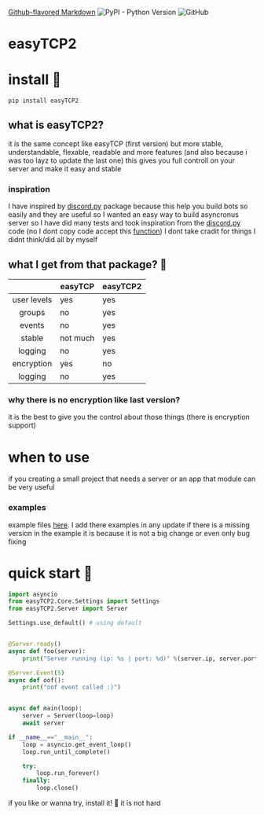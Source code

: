 [Github-flavored Markdown](https://guides.github.com/features/mastering-markdown/)
![PyPI - Python Version](https://img.shields.io/pypi/pyversions/easyTCP2.svg?logo=python&logoColor=yellow)
![GitHub](https://img.shields.io/github/license/dsal3389/easyTCP2.svg?style=popout)

# easyTCP2

# install 🤩
`pip install easyTCP2`

## what is easyTCP2?
it is the same concept like easyTCP (first version) but more stable, understandable, flexable, readable and more features
(and also because i was too layz to update the last one)
this gives you full controll on your server and make it easy and stable

### inspiration 
I have inspired by [discord.py][discordpy] package because this
help you build bots so easily and they are useful so I wanted an easy way to build
asyncronus server so I have did many tests and took inspiration from the [discord.py][discordpy] code
(no I dont copy code accept this [function][coppiedfunc]) I dont take cradit for things I didnt think/did
all by myself 

[coppiedfunc]: https://github.com/dsal3389/easyTCP2/blob/master/easyTCP2/Core/Protocol.py#L82
[discordpy]: https://github.com/Rapptz/discord.py

## what I get from that package? 🤔
|             | easyTCP  | easyTCP2 |
|:-----------:|----------|----------|
| user levels |    yes   |    yes   |
| groups      |    no    |    yes   |
| events      |    no    |    yes   |
| stable      | not much |    yes   |
| logging     |    no    |    yes   |
| encryption  |    yes   |    no    |
| logging     |    no    |    yes   |

### why there is no encryption like last version?
it is the best to give you the control about those things
(there is encryption support)

# when to use 
if you creating a small project that needs a server
or an app that module can be very useful

### examples
example files [here][examples].
I add there examples in any update
if there is a missing version in the example it is because
it is not a big change or even only bug fixing

[examples]: https://github.com/dsal3389/easyTCP2/tree/master/examples

# quick start 🤯
```py
import asyncio
from easyTCP2.Core.Settings import Settings
from easyTCP2.Server import Server

Settings.use_default() # using default


@Server.ready()
async def foo(server):
    print("Server running (ip: %s | port: %d)" %(server.ip, server.port))

@Server.Event(5)
async def oof():
    print("oof event called :)")


async def main(loop):
    server = Server(loop=loop)
    await server

if __name__=="__main__":
    loop = asyncio.get_event_loop()
    loop.run_until_complete()

    try:
        loop.run_forever()
    finally:
        loop.close()
```

if you like or wanna try, install it! 🏅
it is not hard
